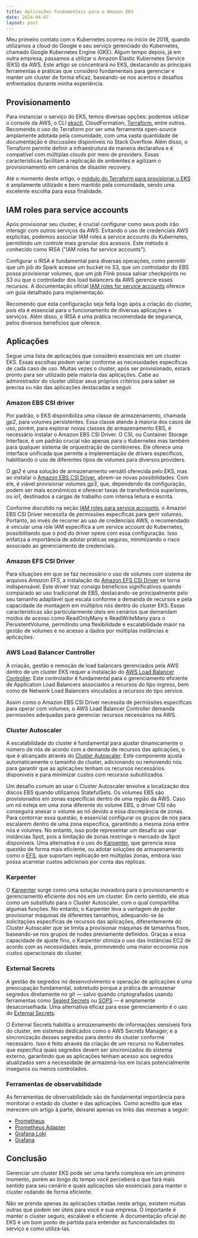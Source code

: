 ```yaml
---
title: Aplicações fundamentais para o Amazon EKS
date: 2024-04-07
layout: post
---
```


Meu primeiro contato com o Kubernetes ocorreu no início de 2018, quando utilizamos a cloud do Google e seu serviço gerenciado do Kubernetes, chamado Google Kubernetes Engine (GKE). Algum tempo depois, já em outra empresa, passamos a utilizar o Amazon Elastic Kubernetes Service (EKS) da AWS. Este artigo se concentrará no EKS, destacando as principais ferramentas e práticas que considero fundamentais para gerenciar e manter um cluster de forma eficaz, baseando-se nos acertos e desafios enfrentados durante minha experiência.

## Provisionamento

Para instanciar o serviço do EKS, temos diversas opções: podemos utilizar o console da AWS, o CLI [eksctl](https://eksctl.io), CloudFormation, [Terraform](https://www.terraform.io), entre outros. Recomendo o uso do Terraform por ser uma ferramenta open-source amplamente adotada pela comunidade, com uma vasta quantidade de documentação e discussões disponíveis no Stack Overflow. Além disso, o Terraform permite definir a infraestrutura de maneira declarativa e é compatível com múltiplas clouds por meio de providers. Essas características facilitam a replicação de ambientes e agilizam o provisionamento em cenários de disaster recovery.

Até o momento deste artigo, o [módulo do Terraform para provisionar o EKS](https://github.com/terraform-aws-modules/terraform-aws-eks) é amplamente utilizado e bem mantido pela comunidade, sendo uma excelente escolha para essa finalidade.

## IAM roles para service accounts

Após provisionar seu cluster, é crucial configurar como seus pods irão interagir com outros serviços da AWS. Evitando o uso de credenciais AWS explícitas, podemos associar IAM roles a service accounts do Kubernetes, permitindo um controle mais granular dos acessos. Este método é conhecido como IRSA ("IAM roles for service accounts").

Configurar o IRSA é fundamental para diversas operações, como permitir que um job do Spark acesse um bucket no S3, que um controlador do EBS possa provisionar volumes, que um job Flink possa salvar checkpoints no S3 ou que o controlador dos load balancers da AWS gerencie esses recursos. A documentação oficial [IAM roles for service accounts](https://docs.aws.amazon.com/eks/latest/userguide/iam-roles-for-service-accounts.html) oferece um guia detalhado para implementação.

Recomendo que esta configuração seja feita logo após a criação do cluster, pois ela é essencial para o funcionamento de diversas aplicações e serviços. Além disso, o IRSA é uma prática recomendada de segurança, pelos diversos benefícios que oferece.

## Aplicações

Segue uma lista de aplicações que considero essenciais em um cluster EKS. Essas escolhas podem variar conforme as necessidades específicas de cada caso de uso. Muitas vezes o cluster, após ser provisionado, estará pronto para ser utilizado pela maioria das aplicações. Cabe ao administrador do cluster utilizar seus próprios critérios para saber se precisa ou não das aplicações destacadas a seguir.

### Amazon EBS CSI driver

Por padrão, o EKS disponibiliza uma classe de armazenamento, chamada *gp2*, para volumes persistentes. Essa classe atende à maioria dos casos de uso, porém, para explorar novas classes de armazenamento EBS, é necessário instalar o Amazon EBS CSI Driver. O CSI, ou Container Storage Interface, é um padrão crucial não apenas para o Kubernetes mas também para qualquer sistema de orquestração de contêineres. Ele oferece uma interface unificada que permite a implementação de drivers específicos, habilitando o uso de diferentes tipos de volumes para diversos providers.

O *gp2* é uma solução de armazenamento versátil oferecida pelo EKS, mas ao instalar o [Amazon EBS CSI Driver](https://github.com/kubernetes-sigs/aws-ebs-csi-driver), abrem-se novas possibilidades. Com ele, é viável provisionar volumes *gp3*, que, dependendo da configuração, podem ser mais econômicos e oferecer taxas de transferência superiores, ou *io1*, destinados a cargas de trabalho com intensa leitura e escrita.

Conforme discutido na seção [IAM roles para service accounts](#iam-roles-for-service-accounts), o Amazon EBS CSI Driver necessita de permissões específicas para gerir volumes. Portanto, ao invés de recorrer ao uso de credenciais AWS, o recomendado é vincular uma role IAM específica a um service account do Kubernetes, possibilitando que o pod do driver opere com essa configuração. Isso enfatiza a importância de adotar práticas seguras, minimizando o risco associado ao gerenciamento de credenciais.

### Amazon EFS CSI Driver

Para situações em que se faz necessário o uso de volumes com sistema de arquivos *Amazon EFS*, a instalação do [Amazon EFS CSI Driver](https://github.com/kubernetes-sigs/aws-efs-csi-driver) se torna indispensável. Este driver traz consigo benefícios significativos quando comparado ao uso tradicional de EBS, destacando-se principalmente pelo seu tamanho adaptável que escala conforme a demanda de recursos e pela capacidade de montagem em múltiplos nós dentro do cluster EKS. Essas características são particularmente úteis em cenários que demandam modos de acesso como ReadOnlyMany e ReadWriteMany para o PersistentVolume, permitindo uma flexibilidade e escalabilidade maior na gestão de volumes e no acesso a dados por múltiplas instâncias e aplicações.

### AWS Load Balancer Controller

A criação, gestão e remoção de load balancers gerenciados pela AWS dentro de um cluster EKS requer a instalação do [AWS Load Balancer Controller](https://github.com/kubernetes-sigs/aws-load-balancer-controller). Este controlador é fundamental para o gerenciamento eficiente de Application Load Balancers associados a recursos do tipo ingress, bem como de Network Load Balancers vinculados a recursos do tipo service.

Assim como o Amazon EBS CSI Driver necessita de permissões específicas para operar com volumes, o AWS Load Balancer Controller demanda permissões adequadas para gerenciar recursos necessários na AWS.

### Cluster Autoscaler

A escalabilidade do cluster é fundamental para ajustar dinamicamente o número de nós de acordo com a demanda de recursos das aplicações, o que é alcançado através do [Cluster Autoscaler](https://github.com/kubernetes/autoscaler/tree/master/cluster-autoscaler/cloudprovider/aws). Este componente ajusta automaticamente o tamanho do cluster, adicionando ou removendo nós para garantir que as aplicações tenham os recursos necessários disponíveis e para minimizar custos com recursos subutilizados.

Um desafio comum ao usar o Cluster Autoscaler envolve a localização dos discos EBS quando utilizamos StatefulSets. Os volumes EBS são provisionados em zonas específicas dentro de uma região da AWS. Caso um nó esteja em uma zona diferente do volume EBS, o driver CSI não conseguirá anexar o volume ao nó devido a essa discrepância de zonas. Para contornar essa questão, é essencial configurar os grupos de nós para escalarem dentro de uma zona específica, garantindo a mesma zona entre nós e volumes. No entanto, isso pode representar um desafio ao usar instâncias Spot, pois a limitação de zonas restringe o mercado de Spot disponíveis. Uma alternativa é o uso do [Karpenter](https://karpenter.sh/v0.35/concepts/scheduling/#persistent-volume-topology), que gerencia essa questão de forma mais eficiente, ou adotar soluções de armazenamento como o [EFS](https://github.com/kubernetes-sigs/aws-efs-csi-driver), que suportam replicação em múltiplas zonas, embora isso possa acarretar custos adicionais por conta das réplicas.

### Karpenter

O [Karpenter](https://github.com/aws/karpenter) surge como uma solução inovadora para o provisionamento e gerenciamento eficiente dos nós em um cluster. Em certo sentido, ele atua como um substituto para o Cluster Autoscaler, com o qual compartilha algumas funções. No entanto, o Karpenter leva a vantagem de poder provisionar máquinas de diferentes tamanhos, adequando-se às solicitações específicas de recursos das aplicações, diferentemente do Cluster Autoscaler que se limita a provisionar máquinas de tamanhos fixos, baseando-se nos grupos de nodes previamente definidos. Graças a essa capacidade de ajuste fino, o Karpenter otimiza o uso das instâncias EC2 de acordo com as necessidades reais, promovendo uma maior economia nos custos operacionais do cluster.

### External Secrets

A gestão de segredos no desenvolvimento e operação de aplicações é uma preocupação fundamental, sobretudo porque a prática de armazenar segredos diretamente no git — salvo quando criptografados usando ferramentas como [Sealed Secrets](https://github.com/bitnami-labs/sealed-secrets) ou [SOPS](https://github.com/mozilla/sops) — é amplamente desaconselhada. Uma alternativa eficaz para esse gerenciamento é o uso do [External Secrets](https://github.com/external-secrets/external-secrets).

O External Secrets habilita o armazenamento de informações sensíveis fora do cluster, em sistemas dedicados como o AWS Secrets Manager, e a sincronização desses segredos para dentro do cluster conforme necessário. Isso é feito através da criação de um recurso no Kubernetes que especifica quais segredos devem ser sincronizados do sistema externo, garantindo que as aplicações tenham acesso aos segredos atualizados sem a necessidade de armazená-los em locais potencialmente inseguros ou menos controlados.

### Ferramentas de observabilidade

As ferramentas de observabilidade são de fundamental importância para monitorar o estado do cluster e das aplicações. Como acredito que elas merecem um artigo à parte, deixarei apenas os links das mesmas a seguir:

- [Prometheus](https://prometheus.io)
- [Prometheus Adapter](https://github.com/kubernetes-sigs/prometheus-adapter)
- [Grafana Loki](https://grafana.com/oss/loki/)
- [Grafana](https://grafana.com/grafana/)

## Conclusão

Gerenciar um cluster EKS pode ser uma tarefa complexa em um primeiro momento, porém ao longo do tempo você perceberá o que fará mais sentido para seu cenário e quais aplicações são essenciais para manter o cluster rodando de forma eficiente.

Não se prenda apenas às aplicações citadas neste artigo, existem muitas outras que podem ser úteis para você e sua empresa. O importante é manter o cluster seguro, escalável e eficiente. A documentação oficial do EKS é um bom ponto de partida para entender as funcionalidades do serviço e como utilizá-las.
